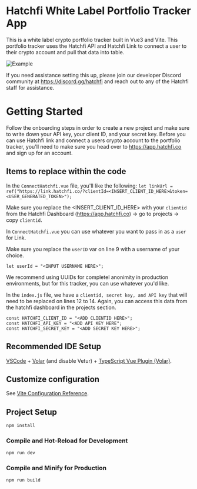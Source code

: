 # Hatchfi White Label Portfolio Tracker App

This is a white label crypto portfolio tracker built in Vue3 and Vite.  This portfolio tracker uses the Hatchfi API and Hatchfi Link to connect a user to their crypto account and pull that data into table.

![Example](/src/assets/qwik.gif "Portfolio Tracker")

If you need assistance setting this up, please join our developer Discord community at https://discord.gg/hatchfi and reach out to any of the Hatchfi staff for assistance.


# Getting Started

Follow the onboarding steps in order to create a new project and make sure to write down your API key, your client ID, and your secret key. Before you can use Hatchfi link and connect a users crypto account to the portfolio tracker, you'll need to make sure you head over to https://app.hatchfi.co and sign up for an account. 

## Items to replace within the code

In the `ConnectHatchfi.vue` file, you'll like the following: 
`let linkUrl = ref("https://link.hatchfi.co/?clientId=<INSERT_CLIENT_ID_HERE>&token=<USER_GENERATED_TOKEN>");`

Make sure you replace the <INSERT_CLIENT_ID_HERE> with your `clientid` from the Hatchfi Dashboard (https://app.hatchfi.co) -> go to projects -> copy `clientid`. 

In `ConnectHatchfi.vue` you can use whatever you want to pass in as a `user` for Link.  

Make sure you replace the `userID` var on line 9 with a username of your choice.

`let userId = "<INPUT USERNAME HERE>";`

We recommend using UUIDs for completel anonimity in production environments, but for this tracker, you can use whatever you'd like.

In the `index.js` file, we have a `clientid, secret key, and API key` that will need to be replaced on lines 12 to 14.  Again, you can access this data from the hatchfi dashboard in the projects section.

```
const HATCHFI_CLIENT_ID = "<ADD CLIENTID HERE>";
const HATCHFI_API_KEY = "<ADD API KEY HERE";
const HATCHFI_SECRET_KEY = "<ADD SECRET KEY HERE>";
```



## Recommended IDE Setup

[VSCode](https://code.visualstudio.com/) + [Volar](https://marketplace.visualstudio.com/items?itemName=Vue.volar) (and disable Vetur) + [TypeScript Vue Plugin (Volar)](https://marketplace.visualstudio.com/items?itemName=Vue.vscode-typescript-vue-plugin).

## Customize configuration

See [Vite Configuration Reference](https://vitejs.dev/config/).

## Project Setup

```sh
npm install
```

### Compile and Hot-Reload for Development

```sh
npm run dev
```

### Compile and Minify for Production

```sh
npm run build
```
